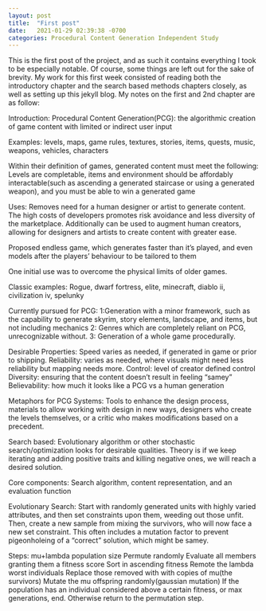 ```yaml
---
layout: post
title:  "First post"
date:   2021-01-29 02:39:38 -0700
categories: Procedural Content Generation Independent Study
---
```

This is the first post of the project, and as such it contains everything I took to be especially notable. Of course, some things are left out for the sake of brevity. My work for this first week consisted of reading both the introductory chapter and the search based methods chapters closely, as well as setting up this jekyll blog. My notes on the first and 2nd chapter are as follow:

Introduction:
Procedural Content Generation(PCG): the algorithmic creation of game content with limited or indirect user input

Examples: levels, maps, game rules, textures, stories, items, quests, music, weapons, vehicles, characters

Within their definition of games, generated content must meet the following: Levels are completable, items and environment should be affordably interactable(such as ascending a generated staircase or using a generated weapon), and you must be able to win a generated game

Uses: Removes need for a human designer or artist to generate content. The high costs of developers promotes risk avoidance and less diversity of the marketplace. Additionally can be used to augment human creators, allowing for designers and artists to create content with greater ease.

Proposed endless game, which generates faster than it’s played, and even models after the players’ behaviour to be tailored to them

One initial use was to overcome the physical limits of older games.

Classic examples: Rogue, dwarf fortress, elite, minecraft, diablo ii, civilization iv, spelunky

Currently pursued for PCG: 1:Generation with a minor framework, such as the capability to generate skyrim, story elements, landscape, and items, but not including mechanics
2: Genres which are completely reliant on PCG, unrecognizable without.
3: Generation of a whole game procedurally.

Desirable Properties:
Speed varies as needed, if generated in game or prior to shipping.
Reliability: varies as needed, where visuals might need less reliability but mapping needs more.
Control: level of creator defined control
Diversity: ensuring that the content doesn’t result in feeling “samey”
Believability: how much it looks like a PCG vs a human generation

Metaphors for PCG Systems: Tools to enhance the design process, materials to allow working with design in new ways, designers who create the levels themselves, or a critic who makes modifications based on a precedent.

Search based:
Evolutionary algorithm or other stochastic search/optimization looks for desirable qualities.
Theory is if we keep iterating and adding positive traits and killing negative ones, we will reach a desired solution.

Core components:
Search algorithm, content representation, and an evaluation function

Evolutionary Search:
Start with randomly generated units with highly varied attributes, and then set constraints upon them, weeding out those unfit. Then, create a new sample from mixing the survivors, who will now face a new set constraint. This often includes a mutation factor to prevent pigeonholeing of a “correct” solution, which might be samey.

Steps: mu+lambda population size
Permute randomly
Evaluate all members granting them a fitness score
Sort in ascending fitness
Remote the lambda worst individuals
Replace those removed with with copies of mu(the survivors)
Mutate the mu offspring randomly(gaussian mutation)
If the population has an individual considered above a certain fitness, or max generations, end. Otherwise return to the permutation step.



[jekyll-docs]: https://jekyllrb.com/docs/home
[jekyll-gh]:   https://github.com/jekyll/jekyll
[jekyll-talk]: https://talk.jekyllrb.com/
